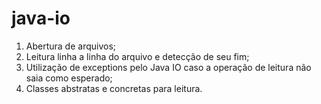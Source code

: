 # java-io
1. Abertura de arquivos;
2. Leitura linha a linha do arquivo e detecção de seu fim;
3. Utilização de exceptions pelo Java IO caso a operação de leitura não saia como esperado;
4. Classes abstratas e concretas para leitura.

